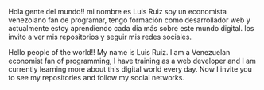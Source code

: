 Hola gente del mundo!! mi nombre es Luis Ruiz soy un economista venezolano fan de programar, tengo formación como desarrollador web y actualmente estoy aprendiendo cada dia más sobre este mundo digital. los invito a ver mis repositorios y seguir mis redes sociales.

Hello people of the world!! My name is Luis Ruiz. I am a Venezuelan economist fan of programming, I have training as a web developer and I am currently learning more about this digital world every day. Now I invite you to see my repositories and follow my social networks.
